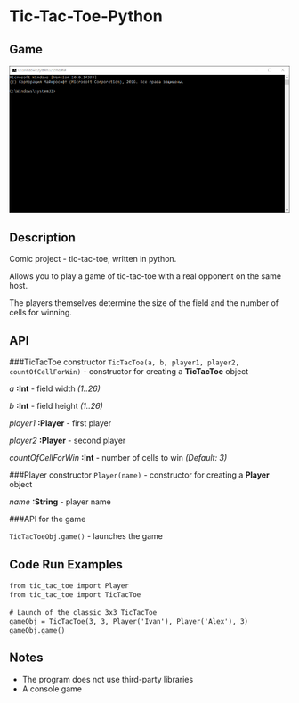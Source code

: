 # Tic-Tac-Toe-Python

## Game

![Game](https://github.com/KiShiVi/Tic-Tac-Toe-Python/blob/main/media/gameExample.gif)

## Description

Comic project - tic-tac-toe, written in python. 

Allows you to play a game of tic-tac-toe with a real opponent on the same host. 

The players themselves determine the size of the field and the number of cells for winning.

## API

###TicTacToe constructor
```TicTacToe(a, b, player1, player2, countOfCellForWin)``` - constructor for creating a __TicTacToe__ object  

_a_ __:Int__ - field width _(1..26)_

_b_ __:Int__ - field height _(1..26)_

_player1_ __:Player__ - first player

_player2_ __:Player__ - second player

_countOfCellForWin_ __:Int__ - number of cells to win _(Default: 3)_

###Player constructor
```Player(name)``` - constructor for creating a __Player__ object 

_name_ __:String__ - player name

###API for the game

```TicTacToeObj.game()``` - launches the game

## Code Run Examples

```
from tic_tac_toe import Player
from tic_tac_toe import TicTacToe

# Launch of the classic 3x3 TicTacToe
gameObj = TicTacToe(3, 3, Player('Ivan'), Player('Alex'), 3) 
gameObj.game()
```
## Notes
- The program does not use third-party libraries
- A console game 